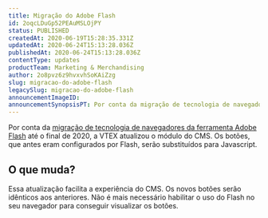 ```yaml
---
title: Migração do Adobe Flash
id: 2oqcLDuGp52PEAuMSLOjPY
status: PUBLISHED
createdAt: 2020-06-19T15:28:35.331Z
updatedAt: 2020-06-24T15:13:28.036Z
publishedAt: 2020-06-24T15:13:28.036Z
contentType: updates
productTeam: Marketing & Merchandising
author: 2o8pvz6z9hvxvhSoKAiZzg
slug: migracao-do-adobe-flash
legacySlug: migracao-do-adobe-flash
announcementImageID: 
announcementSynopsisPT: Por conta da migração de tecnologia de navegadores da ferramenta Adobe Flash, a VTEX atualizou o módulo do CMS
---
```


Por conta da [migração de tecnologia de navegadores da ferramenta Adobe Flash](https://www.blog.google/products/chrome/saying-goodbye-flash-chrome/) até o final de 2020, a VTEX atualizou o módulo do CMS. Os botões, que antes eram configurados por Flash, serão substituídos para Javascript.

## O que muda?

Essa atualização facilita a experiência do CMS. Os novos botões serão idênticos aos anteriores. Não é mais necessário habilitar o uso do Flash no seu navegador para conseguir visualizar os botões.

